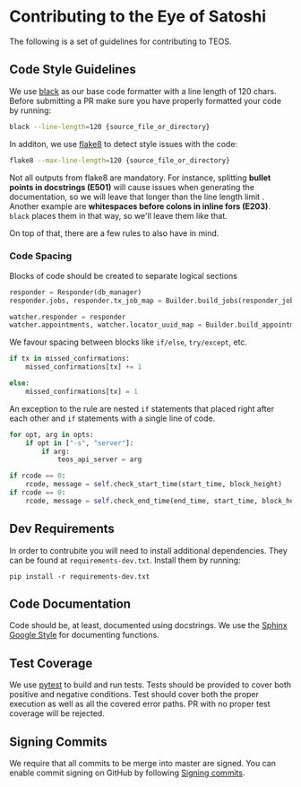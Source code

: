 # Contributing to the Eye of Satoshi

The following is a set of guidelines for contributing to TEOS.

## Code Style Guidelines
We use [black](https://github.com/psf/black) as our base code formatter with a line length of 120 chars. Before submitting a PR make sure you have properly formatted your code by running:

```bash
black --line-length=120 {source_file_or_directory}
```

In additon, we use [flake8](https://flake8.pycqa.org/en/latest/) to detect style issues with the code:

```bash
flake8 --max-line-length=120 {source_file_or_directory}
```

 Not all outputs from flake8 are mandatory. For instance, splitting **bullet points in docstrings (E501)** will cause issues when generating the documentation, so we will leave that longer than the line length limit . Another example are **whitespaces before colons in inline fors (E203)**. `black` places them in that way, so we'll leave them like that.

On top of that, there are a few rules to also have in mind.

### Code Spacing
Blocks of code should be created to separate logical sections

```python
responder = Responder(db_manager)
responder.jobs, responder.tx_job_map = Builder.build_jobs(responder_jobs_data)

watcher.responder = responder
watcher.appointments, watcher.locator_uuid_map = Builder.build_appointments(watcher_appointments_data)
```
We favour spacing between blocks like `if/else`, `try/except`, etc.

```python
if tx in missed_confirmations:
    missed_confirmations[tx] += 1

else:
    missed_confirmations[tx] = 1
```

An exception to the rule are nested `if` statements that placed right after each other and `if` statements with a single line of code.

```python
for opt, arg in opts:
    if opt in ["-s", "server"]:
        if arg:
            teos_api_server = arg
```

```python
if rcode == 0:
    rcode, message = self.check_start_time(start_time, block_height)
if rcode == 0:
    rcode, message = self.check_end_time(end_time, start_time, block_height)
```

## Dev Requirements
In order to contrubite you will need to install additional dependencies. They can be found at `requirements-dev.txt`. Install them by running:

	pip install -r requirements-dev.txt

## Code Documentation
Code should be, at least, documented using docstrings. We use the [Sphinx Google Style](https://www.sphinx-doc.org/en/master/usage/extensions/example_google.html#example-google) for documenting functions.

## Test Coverage
We use [pytest](https://docs.pytest.org/en/latest/) to build and run tests. Tests should be provided to cover both positive and negative conditions. Test should cover both the proper execution as well as all the covered error paths. PR with no proper test coverage will be rejected. 

## Signing Commits

We require that all commits to be merge into master are signed. You can enable commit signing on GitHub by following [Signing commits](https://help.github.com/en/github/authenticating-to-github/signing-commits).

